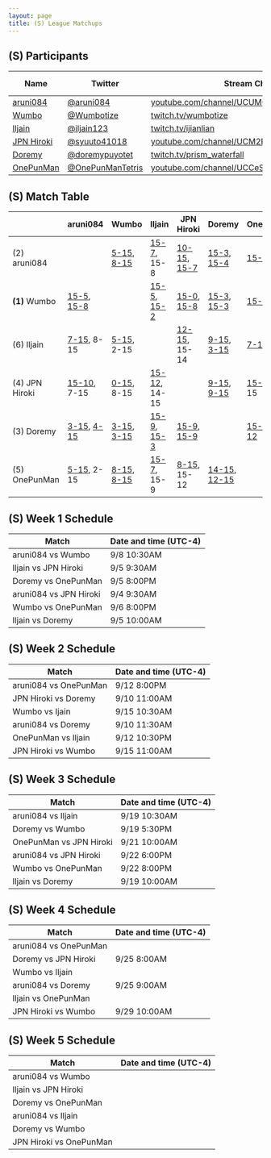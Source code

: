 ```yaml
---
layout: page
title: (S) League Matchups
---
```


## (S) Participants ##

<table>
  <thead>
    <tr>
      <th>Name</th>
      <th>Twitter</th>
      <th>Stream Channel</th>
	  <th>Sprint Time</th>
	  <th>Rating</th>
    </tr>
  </thead>
  <tbody>
    <tr>
      <td><a href="https://steamcommunity.com/profiles/76561198293462529/">aruni084</a></td>
      <td><a href="https://twitter.com/aruni084">@aruni084</a></td>
      <td><a href="https://www.youtube.com/channel/UCUMQUo-IkhoBvL2_QIayHLQ">youtube.com/channel/UCUMQUo-IkhoBvL2_QIayHLQ</a></td>
      <td>37</td>
      <td>15000</td>
    </tr>
    <tr>
      <td><a href="https://steamcommunity.com/profiles/76561198265058335/">Wumbo</a></td>
      <td><a href="https://twitter.com/Wumbotize">@Wumbotize</a></td>
      <td><a href="https://www.twitch.tv/wumbotize">twitch.tv/wumbotize</a></td>
      <td>38</td>
      <td>50000</td>
    </tr>
    <tr>
      <td><a href="https://steamcommunity.com/profiles/76561198370403800/">Iljain</a></td>
      <td><a href="https://twitter.com/iljain123">@iljain123</a></td>
      <td><a href="https://www.twitch.tv/ijianlian">twitch.tv/ijianlian</a></td>
      <td>46</td>
      <td>18000</td>
    </tr>
    <tr>
      <td><a href="https://steamcommunity.com/profiles/76561198812292527/">JPN Hiroki</a></td>
      <td><a href="https://twitter.com/syuuto41018">@syuuto41018</a></td>
      <td><a href="https://www.youtube.com/channel/UCM2REfYwxv3yaKhc4aMbEyg">youtube.com/channel/UCM2REfYwxv3yaKhc4aMbEyg</a></td>
      <td>-</td>
      <td>-</td>
    </tr>
    <tr>
      <td><a href="https://steamcommunity.com/id/doorenemy/">Doremy</a></td>
      <td><a href="https://twitter.com/doremypuyotet">@doremypuyotet</a></td>
      <td><a href="https://www.twitch.tv/prism_waterfall">twitch.tv/prism_waterfall</a></td>
      <td>38.96</td>
      <td>23383</td>
    </tr>
    <tr>
      <td><a href="https://steamcommunity.com/id/allspecifiedurlsarealreadyinuse">OnePunMan</a></td>
      <td><a href="https://twitter.com/OnePunManTetris">@OnePunManTetris</a></td>
      <td><a href="https://www.youtube.com/channel/UCCeSjd7DLJJKxJXf4vEzdzA">youtube.com/channel/UCCeSjd7DLJJKxJXf4vEzdzA</a></td>
      <td>45.9</td>
      <td>11000</td>
    </tr>
  </tbody>
</table>

## (S) Match Table ##

<table>
  <thead>
    <tr>
      <th> </th>
      <th>aruni084</th>
      <th>Wumbo</th>
      <th>Iljain</th>
      <th>JPN Hiroki</th>
      <th>Doremy</th>
      <th>OnePunMan</th>
      <th>W-L</th>
      <th>Pt. Diff</th>
    </tr>
  </thead>
  <tbody>
    <tr>
      <td>(2) aruni084</td>
      <td> </td> <!--aruni084-->
      <td><a href="https://www.youtube.com/watch?v=qKYK9_kb6WY">5-15</a>, <a href="https://www.youtube.com/watch?v=-RYIDJNResk">8-15</a></td> <!--Wumbo-->
      <td><a href="https://www.youtube.com/watch?v=rjMFhbLlwKY">15-7</a>, 15-8</td> <!--Iljain-->
      <td><a href="https://www.youtube.com/watch?v=iydY_hdv6ew">10-15</a>, <a href="https://www.youtube.com/watch?v=MK3XloEnAlc">15-7</a></td> <!--JPN Hiroki-->
      <td><a href="https://www.youtube.com/watch?v=z7lDjx8Fq88">15-3</a>, <a href="https://www.youtube.com/watch?v=os0GPa-3NlE">15-4</a></td> <!--Doremy-->
      <td><a href="https://www.youtube.com/watch?v=Iz5ABh_rU8A">15-5, 15-2</a></td> <!--OnePunMan-->
      <td>7-3</td>
      <td>+47</td>
    </tr>
    <tr>
      <td><b>(1)</b> Wumbo</td>
      <td><a href="https://www.youtube.com/watch?v=qotFvwWxxVA">15-5</a>, <a href="https://www.youtube.com/watch?v=-RYIDJNResk">15-8</a></td> <!--aruni084-->
      <td> </td> <!--Wumbo-->
      <td><a href="https://www.youtube.com/watch?v=HtIIanuMH2M">15-5</a>, <a href="https://youtu.be/KRdLzQH6q5c">15-2</a></td> <!--Iljain-->
      <td><a href="https://www.youtube.com/watch?v=FE_h4XKuET8">15-0</a>, <a href="https://www.youtube.com/watch?v=4WFHNMHE3Wo">15-8</a></td> <!--JPN Hiroki-->
      <td><a href="https://youtu.be/CtYvv8lD_rE">15-3</a>, <a href="https://www.youtube.com/watch?v=iVs_TOrwCH4">15-3</a></td> <!--Doremy-->
      <td><a href="https://www.youtube.com/watch?v=1Y2pgxU9J_o">15-8</a>, <a href="https://www.youtube.com/watch?v=-FXJ0-QZ4Us">15-8</a></td> <!--OnePunMan-->
      <td>10-0</td>
      <td>+101</td>
    </tr>
    <tr>
      <td>(6) Iljain</td>
      <td><a href="https://www.youtube.com/watch?v=rjMFhbLlwKY">7-15</a>, 8-15</td> <!--aruni084-->
      <td><a href="https://www.youtube.com/watch?v=HtIIanuMH2M">5-15</a>, 2-15</td> <!--Wumbo-->
      <td> </td> <!--Iljain-->
      <td><a href="https://www.youtube.com/watch?v=dbaLugnvI_o">12-15</a>, 15-14</td> <!--JPN Hiroki-->
      <td><a href="https://www.twitch.tv/videos/306206040">9-15</a>, <a href="https://www.twitch.tv/videos/312042509">3-15</a></td> <!--Doremy-->
      <td><a href="https://www.youtube.com/watch?v=FdJ__p1ySBs">7-15</a>, 9-15</td> <!--OnePunMan-->
      <td>1-9</td>
      <td>-72</td>
    </tr>
    <tr>
      <td>(4) JPN Hiroki</td>
      <td><a href="https://www.youtube.com/watch?v=8GlOelO5wN4">15-10</a>, 7-15</td> <!--aruni084-->
      <td><a href="https://www.youtube.com/watch?v=51MElDqw05o">0-15</a>, 8-15</td> <!--Wumbo-->
      <td><a href="https://www.youtube.com/watch?v=dbaLugnvI_o">15-12</a>, 14-15</td> <!--Iljain-->
      <td> </td> <!--JPN Hiroki-->
      <td><a href="https://www.youtube.com/watch?v=KD-vkt7uQIE">9-15</a>, <a href="https://youtu.be/Cfzy_tZi12I">9-15</a></td> <!--Doremy-->
      <td><a href="https://youtu.be/9u4ME1_KivQ">15-8</a>, 12-15</td> <!--OnePunMan-->
      <td>3-7</td>
      <td>-39</td>
    </tr>
    <tr>
      <td>(3) Doremy</td>
      <td><a href="https://www.youtube.com/watch?v=z7lDjx8Fq88">3-15</a>, <a href="https://www.twitch.tv/videos/314526661">4-15</a></td> <!--aruni084-->
      <td><a href="https://www.twitch.tv/videos/312201703">3-15</a>, <a href="https://www.youtube.com/watch?v=iVs_TOrwCH4">3-15</a></td> <!--Wumbo-->
      <td><a href="https://www.twitch.tv/videos/306206040">15-9</a>, <a href="https://www.twitch.tv/videos/312042509">15-3</a></td> <!--Iljain-->
      <td><a href="https://www.twitch.tv/videos/308329179">15-9</a>, <a href="https://www.twitch.tv/videos/314526661">15-9</a></td> <!--JPN Hiroki-->
      <td> </td> <!--Doremy-->
      <td><a href="https://www.youtube.com/watch?v=BNU1lf2Gpqo">15-14</a>, <a href="https://www.youtube.com/watch?v=UV5GGw0clBs">15-12</a></td> <!--OnePunMan-->
      <td>6-4</td>
      <td>-13</td>
    </tr>
    <tr>
      <td>(5) OnePunMan</td>
      <td><a href="https://www.youtube.com/watch?v=LzIs7W7JdYg">5-15</a>, 2-15</td> <!--aruni084-->
      <td><a href="https://www.youtube.com/watch?v=0PKaTpgU1Bw">8-15</a>, <a href="https://www.youtube.com/watch?v=-FXJ0-QZ4Us">8-15</a></td> <!--Wumbo-->
      <td><a href="https://www.youtube.com/watch?v=FdJ__p1ySBs">15-7</a>, 15-9</td> <!--Iljain-->
      <td><a href="https://youtu.be/9u4ME1_KivQ">8-15</a>, 15-12</td> <!--JPN Hiroki-->
      <td><a href="https://www.youtube.com/watch?v=W0ncq8kvqMw">14-15</a>, <a href="https://www.youtube.com/watch?v=UV5GGw0clBs">12-15</a></td> <!--Doremy-->
      <td> </td> <!--OnePunMan-->
      <td>3-7</td>
      <td>-31</td>
    </tr>
  </tbody>
</table>

## (S) Week 1 Schedule ##

<table>
  <thead>
    <tr>
      <th>Match</th>
      <th>Date and time (UTC-4)</th>
    </tr>
  </thead>
  <tbody>
    <tr>
      <td>aruni084 vs Wumbo</td>
      <td>9/8 10:30AM</td>
    </tr>
    <tr>
      <td>Iljain vs JPN Hiroki</td>
      <td>9/5 9:30AM</td>
    </tr>
    <tr>
      <td>Doremy vs OnePunMan</td>
      <td>9/5 8:00PM</td>
    </tr>
    <tr>
      <td>aruni084 vs JPN Hiroki</td>
      <td>9/4 9:30AM</td>
    </tr>
    <tr>
      <td>Wumbo vs OnePunMan</td>
      <td>9/6 8:00PM</td>
    </tr>
    <tr>
      <td>Iljain vs Doremy</td>
      <td>9/5 10:00AM</td>
    </tr>
  </tbody>
</table>

## (S) Week 2 Schedule ##

<table>
  <thead>
    <tr>
      <th>Match</th>
      <th>Date and time (UTC-4)</th>
    </tr>
  </thead>
  <tbody>
    <tr>
      <td>aruni084 vs OnePunMan</td>
      <td>9/12 8:00PM</td>
    </tr>
    <tr>
      <td>JPN Hiroki vs Doremy</td>
      <td>9/10 11:00AM</td>
    </tr>
    <tr>
      <td>Wumbo vs Ijain</td>
      <td>9/15 10:30AM</td>
    </tr>
    <tr>
      <td>aruni084 vs Doremy</td>
      <td>9/10 11:30AM</td>
    </tr>
    <tr>
      <td>OnePunMan vs Iljain</td>
      <td>9/12 10:30PM</td>
    </tr>
    <tr>
      <td>JPN Hiroki vs Wumbo</td>
      <td>9/15 11:00AM</td>
    </tr>
  </tbody>
</table>

## (S) Week 3 Schedule ##

<table>
  <thead>
    <tr>
      <th>Match</th>
      <th>Date and time (UTC-4)</th>
    </tr>
  </thead>
  <tbody>
    <tr>
      <td>aruni084 vs Iljain</td>
      <td>9/19 10:30AM</td>
    </tr>
    <tr>
      <td>Doremy vs Wumbo</td>
      <td>9/19 5:30PM</td>
    </tr>
    <tr>
      <td>OnePunMan vs JPN Hiroki</td>
      <td>9/21 10:00AM</td>
    </tr>
    <tr>
      <td>aruni084 vs JPN Hiroki</td>
      <td>9/22 6:00PM</td>
    </tr>
    <tr>
      <td>Wumbo vs OnePunMan</td>
      <td>9/22 8:00PM</td>
    </tr>
    <tr>
      <td>Iljain vs Doremy</td>
      <td>9/19 10:00AM</td>
    </tr>
  </tbody>
</table>

## (S) Week 4 Schedule ##

<table>
  <thead>
    <tr>
      <th>Match</th>
      <th>Date and time (UTC-4)</th>
    </tr>
  </thead>
  <tbody>
    <tr>
      <td>aruni084 vs OnePunMan</td>
      <td></td>
    </tr>
    <tr>
      <td>Doremy vs JPN Hiroki</td>
      <td>9/25 8:00AM</td>
    </tr>
    <tr>
      <td>Wumbo vs Iljain</td>
      <td></td>
    </tr>
    <tr>
      <td>aruni084 vs Doremy</td>
      <td>9/25 9:00AM</td>
    </tr>
    <tr>
      <td>Iljain vs OnePunMan</td>
      <td></td>
    </tr>
    <tr>
      <td>JPN Hiroki vs Wumbo</td>
      <td>9/29 10:00AM</td>
    </tr>
  </tbody>
</table>

## (S) Week 5 Schedule ##

<table>
  <thead>
    <tr>
      <th>Match</th>
      <th>Date and time (UTC-4)</th>
    </tr>
  </thead>
  <tbody>
    <tr>
      <td>aruni084 vs Wumbo</td>
      <td></td>
    </tr>
    <tr>
      <td>Iljain vs JPN Hiroki</td>
      <td></td>
    </tr>
    <tr>
      <td>Doremy vs OnePunMan</td>
      <td></td>
    </tr>
    <tr>
      <td>aruni084 vs Iljain</td>
      <td></td>
    </tr>
    <tr>
      <td>Doremy vs Wumbo</td>
      <td></td>
    </tr>
    <tr>
      <td>JPN Hiroki vs OnePunMan</td>
      <td></td>
    </tr>
  </tbody>
</table>
